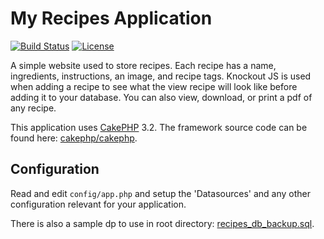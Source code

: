 # My Recipes Application

[![Build Status](https://img.shields.io/travis/cakephp/app/master.svg?style=flat-square)](https://travis-ci.org/cakephp/app)
[![License](https://img.shields.io/packagist/l/cakephp/app.svg?style=flat-square)](https://packagist.org/packages/cakephp/app)

A simple website used to store recipes. Each recipe has a name, ingredients, instructions, an image, and recipe tags. Knockout JS is used when adding a recipe to see what the view recipe will look like before adding it to your database. You can also view, download, or print a pdf of any recipe.

This application uses [CakePHP](http://cakephp.org) 3.2.
The framework source code can be found here: [cakephp/cakephp](https://github.com/cakephp/cakephp).

## Configuration

Read and edit `config/app.php` and setup the 'Datasources' and any other
configuration relevant for your application.

There is also a sample dp to use in root directory: [recipes_db_backup.sql](https://github.com/MrEx88/recipes-with-cakephp3/blob/master/recipes_db_backup.sql).
